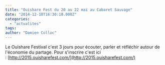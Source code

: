 ```yaml
---
title: "Ouishare Fest du 20 au 22 mai au Cabaret Sauvage"
date: "2014-12-10T16:30:18.000Z"
categories: 
  - "actualites"
tags: 
author: "Damien Colloc"
---
```


Le Ouishare Festival c'est 3 jours pour écouter, parler et réfléchir autour de l'économie du partage. Pour s'inscrire c'est ici : [http://2015.ouisharefest.com/](http://2015.ouisharefest.com/)

